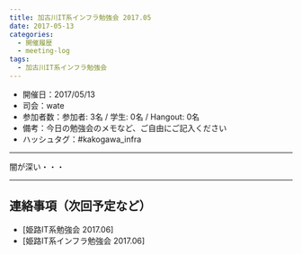 ```yaml
---
title: 加古川IT系インフラ勉強会 2017.05
date: 2017-05-13
categories:
  - 開催履歴
  - meeting-log
tags:
  - 加古川IT系インフラ勉強会
---
```


* 開催日：2017/05/13
* 司会：wate
* 参加者数：参加者: 3名 / 学生: 0名 / Hangout: 0名
* 備考：今日の勉強会のメモなど、ご自由にご記入ください
* ハッシュタグ：#kakogawa_infra

---

闇が深い・・・

---

## 連絡事項（次回予定など）

* [姫路IT系勉強会 2017.06]
* [姫路IT系インフラ勉強会 2017.06]
